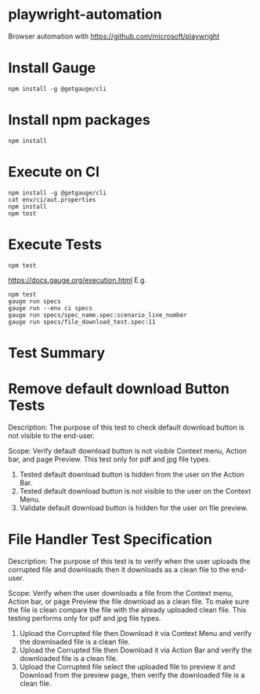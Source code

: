# playwright-automation
Browser automation with https://github.com/microsoft/playwright

# Install Gauge
```
npm install -g @getgauge/cli
```

# Install npm packages
```
npm install
```

# Execute on CI
```
npm install -g @getgauge/cli
cat env/ci/aut.properties
npm install
npm test
```

# Execute Tests
```
npm test
```
https://docs.gauge.org/execution.html
E.g.
```
npm test
gauge run specs
gauge run --env ci specs
gauge run specs/spec_name.spec:scenario_line_number
gauge run specs/file_download_test.spec:11
```


# Test Summary

# Remove default download Button Tests 

Description: The purpose of this test to check default download button is not visible to the end-user.

Scope: Verify default download button is not visible Context menu, Action bar, and page Preview.
       This test only for pdf and jpg file types.

1. Tested default download button is hidden from the user on the Action Bar.
2. Tested default download button is not visible to the user on the Context Menu.
3. Validate default download button is hidden for the user on file preview.

# File Handler Test Specification

Description: The purpose of this test is to verify when the user uploads the corrupted file and downloads then it downloads as a clean file to the end-user.

Scope:  Verify when the user downloads a file from the Context menu, Action bar, or page Preview the file download as a clean file.
        To make sure the file is clean compare the file with the already uploaded clean file.
        This testing performs only for pdf and jpg file types.

1. Upload the Corrupted file then Download it via Context Menu and verify the downloaded file is a clean file.
2. Upload the Corrupted file then Download it via Action Bar and verify the downloaded file is a clean file.
3. Upload the Corrupted file select the uploaded file to preview it and Download from the preview page, then verify the downloaded file is a clean file.